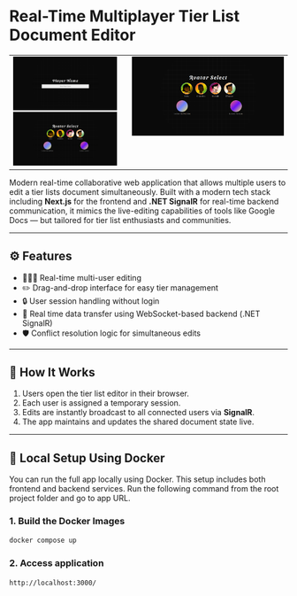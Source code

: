 # Real-Time Multiplayer Tier List Document Editor

<div style="text-align: center;">
  <table width="100%" style="margin: 0 auto;">
    <tr>
      <td style="vertical-align: top; width: 40%; text-align: center;">
        <img src="screenshots/NameSelectScreen.png" width="500" /><br/>
        <img src="screenshots/AvatarSelectScreen.png" width="500" />
      </td>
        <td style="vertical-align: top; width: 60%; padding-left: 20px; text-align: center;">
        <img src="screenshots/AvatarSelectScreen.png" width="620" />
        </td>
    </tr>
  </table>
</div>




Modern real-time collaborative web application that allows multiple users to edit a tier lists document simultaneously. Built with a modern tech stack including **Next.js** for the frontend and **.NET SignalR** for real-time backend communication, it mimics the live-editing capabilities of tools like Google Docs — but tailored for tier list enthusiasts and communities.

---

## ⚙️ Features

- 🧑‍🤝‍🧑 Real-time multi-user editing
- ✏️ Drag-and-drop interface for easy tier management
- 🔒 User session handling without login
- 📶 Real time data transfer using WebSocket-based backend (.NET SignalR)
- 🛡️ Conflict resolution logic for simultaneous edits

---

## 🧠 How It Works

1. Users open the tier list editor in their browser.
2. Each user is assigned a temporary session.
3. Edits are instantly broadcast to all connected users via **SignalR**.
4. The app maintains and updates the shared document state live.

---

## 🐳 Local Setup Using Docker

You can run the full app locally using Docker. This setup includes both frontend and backend services. Run the following command from the root project folder and go to app URL.

### 1. Build the Docker Images

```bash
docker compose up
```

### 2. Access application
```bash
http://localhost:3000/
```

